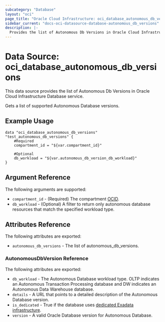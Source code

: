 ```yaml
---
subcategory: "Database"
layout: "oci"
page_title: "Oracle Cloud Infrastructure: oci_database_autonomous_db_versions"
sidebar_current: "docs-oci-datasource-database-autonomous_db_versions"
description: |-
  Provides the list of Autonomous Db Versions in Oracle Cloud Infrastructure Database service
---
```


# Data Source: oci_database_autonomous_db_versions
This data source provides the list of Autonomous Db Versions in Oracle Cloud Infrastructure Database service.

Gets a list of supported Autonomous Database versions.

## Example Usage

```hcl
data "oci_database_autonomous_db_versions" "test_autonomous_db_versions" {
	#Required
	compartment_id = "${var.compartment_id}"

	#Optional
	db_workload = "${var.autonomous_db_version_db_workload}"
}
```

## Argument Reference

The following arguments are supported:

* `compartment_id` - (Required) The compartment [OCID](https://docs.cloud.oracle.com/iaas/Content/General/Concepts/identifiers.htm).
* `db_workload` - (Optional) A filter to return only autonomous database resources that match the specified workload type.


## Attributes Reference

The following attributes are exported:

* `autonomous_db_versions` - The list of autonomous_db_versions.

### AutonomousDbVersion Reference

The following attributes are exported:

* `db_workload` - The Autonomous Database workload type. OLTP indicates an Autonomous Transaction Processing database and DW indicates an Autonomous Data Warehouse database.
* `details` - A URL that points to a detailed description of the Autonomous Database version.
* `is_dedicated` - True if the database uses [dedicated Exadata infrastructure](https://docs.cloud.oracle.com/iaas/Content/Database/Concepts/adbddoverview.htm). 
* `version` - A valid Oracle Database version for Autonomous Database.

